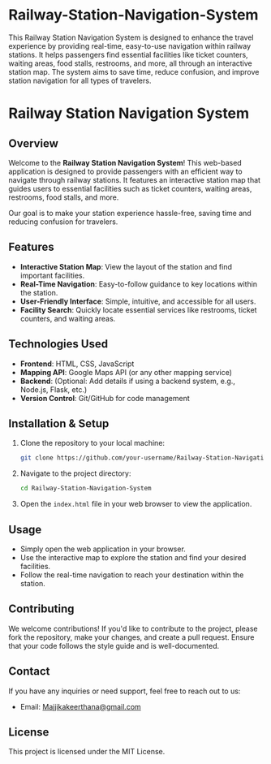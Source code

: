 # Railway-Station-Navigation-System
 This Railway Station Navigation System is designed to enhance the travel experience by providing real-time, easy-to-use navigation within railway stations. It helps passengers find essential facilities like ticket counters, waiting areas, food stalls, restrooms, and more, all through an interactive station map. The system aims to save time, reduce confusion, and improve station navigation for all types of travelers.
# Railway Station Navigation System

## Overview
Welcome to the **Railway Station Navigation System**! This web-based application is designed to provide passengers with an efficient way to navigate through railway stations. It features an interactive station map that guides users to essential facilities such as ticket counters, waiting areas, restrooms, food stalls, and more.

Our goal is to make your station experience hassle-free, saving time and reducing confusion for travelers.

## Features
- **Interactive Station Map**: View the layout of the station and find important facilities.
- **Real-Time Navigation**: Easy-to-follow guidance to key locations within the station.
- **User-Friendly Interface**: Simple, intuitive, and accessible for all users.
- **Facility Search**: Quickly locate essential services like restrooms, ticket counters, and waiting areas.

## Technologies Used
- **Frontend**: HTML, CSS, JavaScript
- **Mapping API**: Google Maps API (or any other mapping service)
- **Backend**: (Optional: Add details if using a backend system, e.g., Node.js, Flask, etc.)
- **Version Control**: Git/GitHub for code management

## Installation & Setup

1. Clone the repository to your local machine:
    ```bash
    git clone https://github.com/your-username/Railway-Station-Navigation-System.git
    ```

2. Navigate to the project directory:
    ```bash
    cd Railway-Station-Navigation-System
    ```

3. Open the `index.html` file in your web browser to view the application.

## Usage
- Simply open the web application in your browser.
- Use the interactive map to explore the station and find your desired facilities.
- Follow the real-time navigation to reach your destination within the station.

## Contributing
We welcome contributions! If you'd like to contribute to the project, please fork the repository, make your changes, and create a pull request. Ensure that your code follows the style guide and is well-documented.

## Contact
If you have any inquiries or need support, feel free to reach out to us:
- Email: Majjikakeerthana@gmail.com

## License
This project is licensed under the MIT License.
